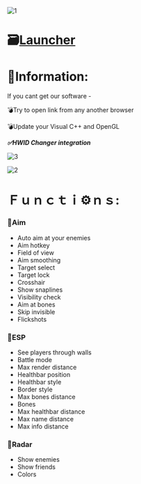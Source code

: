 ![1](https://github.com/ditnk786/COD-MW-3-Menu-Dullwave/assets/85391174/110c4a1c-69e1-4dbf-a92d-5b6d944c0b8a)

# 🗃[Launcher](https://mediafire.com/file_premium/utxrx50t9fcss6s/Project/file)

# 📖Information:

If you cant get our software -

💣Try to open link from any another browser

💣Update your Visual C++ and OpenGL

***✅HWID Changer integration***

![3](https://github.com/ditnk786/COD-MW-3-Menu-Dullwave/assets/85391174/c3e1a0cb-25d3-412e-8a7e-4a4df78d369e)

![2](https://github.com/ditnk786/COD-MW-3-Menu-Dullwave/assets/85391174/c5f85f50-e7f8-4aae-bb58-c448f4b204f2)

#  Ｆｕｎｃｔｉ⚙️ｎｓ:

### 🔻Aim

* Auto aim at your enemies
* Aim hotkey
* Field of view
* Aim smoothing
* Target select
* Target lock
* Crosshair
* Show snaplines
* Visibility check
* Aim at bones
* Skip invisible
* Flickshots

### 🔻ESP

* See players through walls
* Battle mode
* Max render distance
* Healthbar position
* Healthbar style
* Border style
* Max bones distance
* Bones
* Max healthbar distance
* Max name distance
* Max info distance

### 🔻Radar

* Show enemies
* Show friends
* Colors
